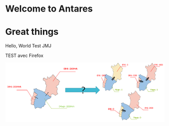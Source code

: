 # Welcome to Antares

# Great things

Hello, World
Test JMJ

TEST avec Firefox

![adequacy-patch](img/Figure1.png)
